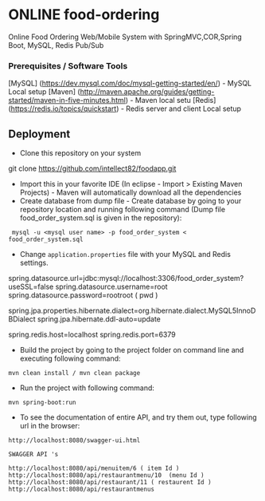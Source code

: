 # ONLINE food-ordering
Online Food Ordering Web/Mobile System with SpringMVC,COR,Spring Boot, MySQL, Redis Pub/Sub

### Prerequisites / Software Tools 

  [MySQL] (https://dev.mysql.com/doc/mysql-getting-started/en/) - MySQL Local setup
  [Maven] (http://maven.apache.org/guides/getting-started/maven-in-five-minutes.html) - Maven local setu
  [Redis] (https://redis.io/topics/quickstart) - Redis server and client Local setup


## Deployment
* Clone this repository on your system

git clone https://github.com/intellect82/foodapp.git

* Import this in your favorite IDE (In eclipse - Import > Existing Maven Projects) - Maven will automatically download all the dependencies
* Create database from dump file - Create database by going to your repository location and running following command (Dump file food_order_system.sql is given in the repository): 
```
 mysql -u <mysql user name> -p food_order_system < food_order_system.sql
 ```
* Change `application.properties` file with your MySQL and Redis settings.

spring.datasource.url=jdbc:mysql://localhost:3306/food_order_system?useSSL=false
spring.datasource.username=root
spring.datasource.password=rootroot  ( pwd )

spring.jpa.properties.hibernate.dialect=org.hibernate.dialect.MySQL5InnoDBDialect
spring.jpa.hibernate.ddl-auto=update

spring.redis.host=localhost
spring.redis.port=6379
* Build the project by going to the project folder on command line and executing following command:
```
mvn clean install / mvn clean package 
```
* Run the project with following command:
```
mvn spring-boot:run
```
* To see the documentation of entire API, and try them out, type following url in the browser: 
```
http://localhost:8080/swagger-ui.html

SWAGGER API 's 

http://localhost:8080/api/menuitem/6 ( item Id ) 
http://localhost:8080/api/restaurantmenu/10  (menu Id ) 
http://localhost:8080/api/restaurant/11 ( restaurent Id )
http://localhost:8080/api/restaurantmenus 
```


